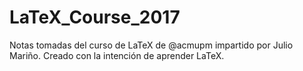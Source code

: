 # LaTeX_Course_2017
Notas tomadas del curso de LaTeX de @acmupm impartido por Julio Mariño. Creado con la intención de aprender LaTeX.
